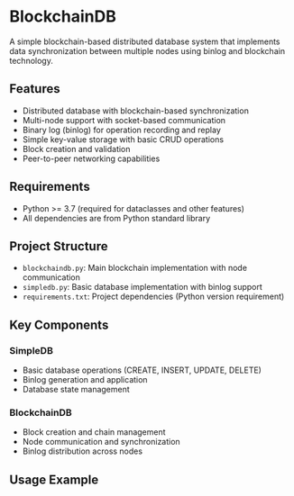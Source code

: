 # BlockchainDB

A simple blockchain-based distributed database system that implements data synchronization between multiple nodes using binlog and blockchain technology.

## Features

- Distributed database with blockchain-based synchronization
- Multi-node support with socket-based communication
- Binary log (binlog) for operation recording and replay
- Simple key-value storage with basic CRUD operations
- Block creation and validation
- Peer-to-peer networking capabilities

## Requirements

- Python >= 3.7 (required for dataclasses and other features)
- All dependencies are from Python standard library

## Project Structure

- `blockchaindb.py`: Main blockchain implementation with node communication
- `simpledb.py`: Basic database implementation with binlog support
- `requirements.txt`: Project dependencies (Python version requirement)

## Key Components

### SimpleDB
- Basic database operations (CREATE, INSERT, UPDATE, DELETE)
- Binlog generation and application
- Database state management

### BlockchainDB
- Block creation and chain management
- Node communication and synchronization
- Binlog distribution across nodes

## Usage Example 